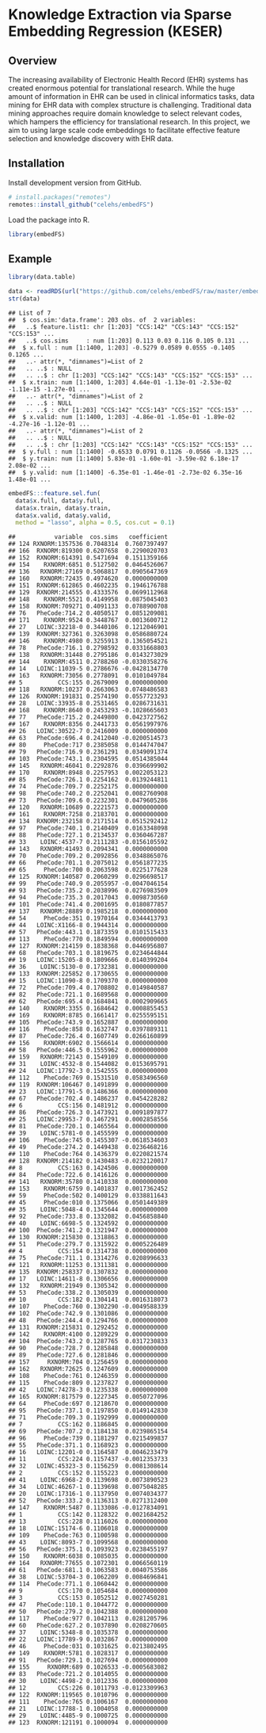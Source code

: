 Knowledge Extraction via Sparse Embedding Regression (KESER)
================

## Overview

The increasing availability of Electronic Health Record (EHR) systems
has created enormous potential for translational research. While the
huge amount of information in EHR can be used in clinical informatics
tasks, data mining for EHR data with complex structure is challenging.
Traditional data mining approaches require domain knowledge to select
relevant codes, which hampers the efficiency for translational research.
In this project, we aim to using large scale code embeddings to
facilitate effective feature selection and knowledge discovery with EHR
data.

## Installation

Install development version from GitHub.

``` r
# install.packages("remotes")
remotes::install_github("celehs/embedFS")
```

Load the package into
R.

``` r
library(embedFS)
```

## Example

``` r
library(data.table)
```

``` r
data <- readRDS(url("https://github.com/celehs/embedFS/raw/master/embed/embed.rds", "rb"))
str(data)
```

    ## List of 7
    ##  $ cos.sim:'data.frame': 203 obs. of  2 variables:
    ##   ..$ feature.list1: chr [1:203] "CCS:142" "CCS:143" "CCS:152" "CCS:153" ...
    ##   ..$ cos.sims     : num [1:203] 0.113 0.03 0.116 0.105 0.131 ...
    ##  $ x.full : num [1:1400, 1:203] -0.5279 0.0589 0.0555 -0.1405 0.1265 ...
    ##   ..- attr(*, "dimnames")=List of 2
    ##   .. ..$ : NULL
    ##   .. ..$ : chr [1:203] "CCS:142" "CCS:143" "CCS:152" "CCS:153" ...
    ##  $ x.train: num [1:1400, 1:203] 4.64e-01 -1.13e-01 -2.53e-02 -1.11e-15 -1.27e-01 ...
    ##   ..- attr(*, "dimnames")=List of 2
    ##   .. ..$ : NULL
    ##   .. ..$ : chr [1:203] "CCS:142" "CCS:143" "CCS:152" "CCS:153" ...
    ##  $ x.valid: num [1:1400, 1:203] -4.86e-01 -1.05e-01 -1.89e-02 -4.27e-16 -1.12e-01 ...
    ##   ..- attr(*, "dimnames")=List of 2
    ##   .. ..$ : NULL
    ##   .. ..$ : chr [1:203] "CCS:142" "CCS:143" "CCS:152" "CCS:153" ...
    ##  $ y.full : num [1:1400] -0.6533 0.0791 0.1126 -0.0566 -0.1325 ...
    ##  $ y.train: num [1:1400] 5.83e-01 -1.60e-01 -3.59e-02 6.18e-17 2.08e-02 ...
    ##  $ y.valid: num [1:1400] -6.35e-01 -1.46e-01 -2.73e-02 6.35e-16 1.48e-01 ...

``` r
embedFS:::feature.sel.fun(
  data$x.full, data$y.full, 
  data$x.train, data$y.train, 
  data$x.valid, data$y.valid, 
  method = "lasso", alpha = 0.5, cos.cut = 0.1)
```

    ##           variable  cos.sims   coefficient
    ## 124 RXNORM:1357536 0.7048314  0.7607397497
    ## 166  RXNORM:819300 0.6207658  0.2290020703
    ## 152  RXNORM:614391 0.5471694  0.1511359166
    ## 154    RXNORM:6851 0.5127502  0.0464526067
    ## 136   RXNORM:27169 0.5068817  0.0905647369
    ## 160   RXNORM:72435 0.4974620  0.0000000000
    ## 151  RXNORM:612865 0.4602235  0.1946176788
    ## 129  RXNORM:214555 0.4333576  0.0699112968
    ## 148    RXNORM:5521 0.4149958  0.0875045403
    ## 158  RXNORM:709271 0.4091133  0.0788900708
    ## 76   PheCode:714.2 0.4050517  0.0851209081
    ## 171    RXNORM:9524 0.3448767  0.0013600712
    ## 27   LOINC:32218-0 0.3440106  0.1212046901
    ## 139  RXNORM:327361 0.3263098  0.0586880724
    ## 146    RXNORM:4980 0.3255913  0.1365054521
    ## 78   PheCode:716.1 0.2798592  0.0331668803
    ## 138   RXNORM:31448 0.2795186  0.0143273029
    ## 144    RXNORM:4511 0.2788260 -0.0330358276
    ## 14   LOINC:11039-5 0.2786676 -0.0428134770
    ## 163   RXNORM:73056 0.2778091  0.0101049784
    ## 5          CCS:155 0.2679009  0.0000000000
    ## 118   RXNORM:10237 0.2663063  0.0748486583
    ## 126  RXNORM:191831 0.2574190  0.0557723293
    ## 28   LOINC:33935-8 0.2531465  0.0286731631
    ## 168    RXNORM:8640 0.2453293 -0.1028665603
    ## 77   PheCode:715.2 0.2449800  0.0423727562
    ## 167    RXNORM:8356 0.2441733  0.0561997976
    ## 26   LOINC:30522-7 0.2416009  0.0000000000
    ## 63   PheCode:696.4 0.2412040 -0.0200514573
    ## 80     PheCode:717 0.2385058  0.0144747047
    ## 79   PheCode:716.9 0.2361291  0.0349091374
    ## 103  PheCode:743.1 0.2304595  0.0514385044
    ## 145   RXNORM:46041 0.2292876  0.0396699902
    ## 170    RXNORM:8948 0.2257953  0.0022053123
    ## 85   PheCode:726.1 0.2254162  0.0139244811
    ## 74   PheCode:709.7 0.2252175  0.0000000000
    ## 98   PheCode:740.2 0.2252041  0.0082760908
    ## 73   PheCode:709.6 0.2232301  0.0479605286
    ## 120   RXNORM:10689 0.2221573  0.0000000000
    ## 161    RXNORM:7258 0.2183701  0.0000000000
    ## 134  RXNORM:232158 0.2171514  0.0515292412
    ## 97   PheCode:740.1 0.2140409  0.0163348098
    ## 88   PheCode:727.1 0.2134537  0.0360467287
    ## 33    LOINC:4537-7 0.2111283 -0.0156105592
    ## 143   RXNORM:41493 0.2094341  0.0000000000
    ## 70   PheCode:709.2 0.2092856  0.0348865076
    ## 66   PheCode:701.1 0.2075012  0.0561877235
    ## 65     PheCode:700 0.2063598  0.0225177628
    ## 125  RXNORM:140587 0.2060299  0.0296698517
    ## 99   PheCode:740.9 0.2055957 -0.0047046154
    ## 93   PheCode:735.2 0.2038996  0.0276983509
    ## 94   PheCode:735.3 0.2017043  0.0098730560
    ## 101  PheCode:741.4 0.2001695  0.0180877857
    ## 137   RXNORM:28889 0.1985218  0.0000000000
    ## 54     PheCode:351 0.1970164  0.0344413793
    ## 44   LOINC:X1166-8 0.1944314  0.0000000000
    ## 57   PheCode:443.1 0.1873359  0.0101515433
    ## 113    PheCode:770 0.1849594  0.0000000000
    ## 127  RXNORM:214159 0.1838368  0.0446956807
    ## 68   PheCode:703.1 0.1819675  0.0234644844
    ## 19   LOINC:15205-8 0.1809666  0.0140399204
    ## 36    LOINC:5130-0 0.1732381  0.0000000000
    ## 133  RXNORM:225852 0.1730655  0.0000000000
    ## 15   LOINC:11090-8 0.1709370  0.0000000000
    ## 72   PheCode:709.4 0.1708802  0.0149840587
    ## 82   PheCode:721.1 0.1689568  0.0000000000
    ## 62   PheCode:695.4 0.1684841  0.0002909665
    ## 140    RXNORM:3355 0.1684642  0.0008855453
    ## 169    RXNORM:8785 0.1661417  0.0255595151
    ## 105  PheCode:743.9 0.1652887  0.0000000000
    ## 116    PheCode:858 0.1632747  0.0397889311
    ## 87   PheCode:726.4 0.1607749  0.0266160899
    ## 156    RXNORM:6902 0.1566614  0.0000000000
    ## 58   PheCode:446.5 0.1555962  0.0000000000
    ## 159   RXNORM:72143 0.1549109  0.0000000000
    ## 31    LOINC:4532-8 0.1544082  0.0153695791
    ## 24   LOINC:17792-3 0.1542555  0.0000000000
    ## 112    PheCode:769 0.1531510  0.0583496560
    ## 119  RXNORM:106467 0.1491899  0.0000000000
    ## 23   LOINC:17791-5 0.1486366  0.0000000000
    ## 67   PheCode:702.4 0.1486237  0.0454228282
    ## 6          CCS:156 0.1481912  0.0000000000
    ## 86   PheCode:726.3 0.1473921  0.0091897877
    ## 25   LOINC:29953-7 0.1467291  0.0002858556
    ## 81   PheCode:720.1 0.1465564  0.0000000000
    ## 39    LOINC:5781-0 0.1455599  0.0000000000
    ## 106    PheCode:745 0.1455307 -0.0618534603
    ## 49   PheCode:274.2 0.1449438  0.0236468216
    ## 110    PheCode:764 0.1436379  0.0220821574
    ## 128  RXNORM:214182 0.1430483 -0.0232120017
    ## 8          CCS:163 0.1424506  0.0000000000
    ## 84   PheCode:722.6 0.1416126  0.0000000000
    ## 141   RXNORM:35780 0.1410338  0.0000000000
    ## 153    RXNORM:6759 0.1401837  0.0017362452
    ## 59     PheCode:502 0.1400129  0.0338811643
    ## 45     PheCode:010 0.1375066  0.0501449389
    ## 35    LOINC:5048-4 0.1345644  0.0000000000
    ## 92   PheCode:733.8 0.1332082  0.0456858840
    ## 40    LOINC:6698-5 0.1324592  0.0000000000
    ## 100  PheCode:741.2 0.1321947  0.0000000000
    ## 130  RXNORM:215830 0.1318863  0.0000000000
    ## 51   PheCode:279.7 0.1315922  0.0005226489
    ## 4          CCS:154 0.1314738  0.0000000000
    ## 75   PheCode:711.1 0.1314276  0.0208996633
    ## 121   RXNORM:11253 0.1311381  0.0000000000
    ## 135  RXNORM:258337 0.1307832  0.0000000000
    ## 17   LOINC:14611-8 0.1306656  0.0000000000
    ## 132   RXNORM:21949 0.1305342  0.0000000000
    ## 53   PheCode:338.2 0.1305039  0.0000000000
    ## 10         CCS:182 0.1304141  0.0016318073
    ## 107    PheCode:760 0.1302290 -0.0049588339
    ## 102  PheCode:742.9 0.1301086  0.0000000000
    ## 48   PheCode:244.4 0.1294766  0.0000000000
    ## 131  RXNORM:215831 0.1292452  0.0000000000
    ## 142    RXNORM:4100 0.1289229  0.0000000000
    ## 104  PheCode:743.2 0.1287765  0.0317230833
    ## 90   PheCode:728.7 0.1285848  0.0000000000
    ## 89   PheCode:727.6 0.1281846  0.0000000000
    ## 157     RXNORM:704 0.1256459  0.0000000000
    ## 162   RXNORM:72625 0.1247609  0.0000000000
    ## 108    PheCode:761 0.1246359  0.0000000000
    ## 115    PheCode:809 0.1237827  0.0000000000
    ## 42   LOINC:74278-3 0.1235338  0.0000000000
    ## 165  RXNORM:817579 0.1227345  0.0050727096
    ## 64     PheCode:697 0.1218670  0.0000000000
    ## 95   PheCode:737.1 0.1197850  0.0149142830
    ## 71   PheCode:709.3 0.1192999  0.0000000000
    ## 7          CCS:162 0.1186845  0.0000000000
    ## 69   PheCode:707.2 0.1184138  0.0239865154
    ## 96     PheCode:739 0.1181297  0.0215499837
    ## 55   PheCode:371.1 0.1168923  0.0000000000
    ## 16   LOINC:12201-0 0.1164587  0.0046233479
    ## 11         CCS:224 0.1157437 -0.0012353733
    ## 32   LOINC:45323-3 0.1156259  0.0081308614
    ## 2          CCS:152 0.1155223  0.0000000000
    ## 41    LOINC:6968-2 0.1139698  0.0073890523
    ## 34   LOINC:46267-1 0.1139698  0.0075048285
    ## 20   LOINC:17316-1 0.1137950  0.0074034377
    ## 52   PheCode:333.2 0.1136313  0.0271312400
    ## 147    RXNORM:5487 0.1133086 -0.0127834091
    ## 1          CCS:142 0.1128322  0.0021684252
    ## 13         CCS:228 0.1116026  0.0000000000
    ## 18   LOINC:15174-6 0.1106018  0.0000000000
    ## 109    PheCode:763 0.1100598  0.0000000000
    ## 43    LOINC:8093-7 0.1099568  0.0000000000
    ## 56   PheCode:375.1 0.1093923  0.0238455197
    ## 150    RXNORM:6038 0.1085035  0.0000000000
    ## 164   RXNORM:77655 0.1072301  0.0066560119
    ## 61   PheCode:681.1 0.1063583  0.0040753586
    ## 38   LOINC:53704-3 0.1062209  0.0084696841
    ## 114  PheCode:771.1 0.1060442  0.0000000000
    ## 9          CCS:170 0.1054684  0.0000000000
    ## 3          CCS:153 0.1052512  0.0027450281
    ## 47   PheCode:110.1 0.1044772  0.0000000000
    ## 50   PheCode:279.2 0.1042388  0.0000000000
    ## 117    PheCode:977 0.1042113  0.0281205796
    ## 60   PheCode:627.2 0.1037890  0.0208270605
    ## 37    LOINC:5348-8 0.1035378  0.0000000000
    ## 22   LOINC:17789-9 0.1032867  0.0000000000
    ## 46     PheCode:031 0.1031625  0.0213802495
    ## 149    RXNORM:5781 0.1028317  0.0000000000
    ## 91   PheCode:729.1 0.1027694  0.0000000000
    ## 155     RXNORM:689 0.1026533 -0.0005683082
    ## 83   PheCode:721.2 0.1014055  0.0000000000
    ## 30    LOINC:4498-2 0.1012336  0.0000000000
    ## 12         CCS:226 0.1011793 -0.0123309963
    ## 122  RXNORM:119565 0.1010796  0.0000000000
    ## 111    PheCode:765 0.1006167  0.0000000000
    ## 21   LOINC:17788-1 0.1004058  0.0000000000
    ## 29    LOINC:4485-9 0.1000725  0.0000000000
    ## 123  RXNORM:121191 0.1000094  0.0000000000
